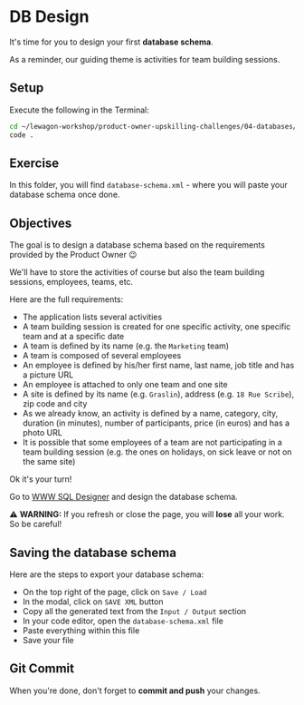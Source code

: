 # DB Design

It's time for you to design your first **database schema**.

As a reminder, our guiding theme is activities for team building sessions.

## Setup

Execute the following in the Terminal:

```bash
cd ~/lewagon-workshop/product-owner-upskilling-challenges/04-databases/01-db-design/
code .
```

## Exercise

In this folder, you will find `database-schema.xml` - where you will paste your database schema once done.

## Objectives

The goal is to design a database schema based on the requirements provided by the Product Owner 😉

We'll have to store the activities of course but also the team building sessions, employees, teams, etc.

Here are the full requirements:
- The application lists several activities
- A team building session is created for one specific activity, one specific team and at a specific date
- A team is defined by its name (e.g. the `Marketing` team)
- A team is composed of several employees
- An employee is defined by his/her first name, last name, job title and has a picture URL
- An employee is attached to only one team and one site
- A site is defined by its name (e.g. `Graslin`), address (e.g. `18 Rue Scribe`), zip code and city
- As we already know, an activity is defined by a name, category, city, duration (in minutes), number of participants, price (in euros) and has a photo URL
- It is possible that some employees of a team are not participating in a team building session (e.g. the ones on holidays, on sick leave or not on the same site)

Ok it's your turn!

Go to [WWW SQL Designer](https://ondras.zarovi.cz/sql/demo/) and design the database schema.

⚠ **WARNING:** If you refresh or close the page, you will **lose** all your work. So be careful!

## Saving the database schema

Here are the steps to export your database schema:

- On the top right of the page, click on `Save / Load`
- In the modal, click on `SAVE XML` button
- Copy all the generated text from the `Input / Output` section
- In your code editor, open the `database-schema.xml` file
- Paste everything within this file
- Save your file

## Git Commit

When you're done, don't forget to **commit and push** your changes.
